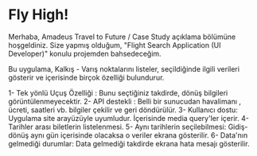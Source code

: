 # Fly High!

Merhaba, Amadeus Travel to Future / Case Study açıklama bölümüne hoşgeldiniz. Size yapmış olduğum, "Flight Search Application (UI Developer)" konulu projemden bahsedeceğim.

Bu uygulama, Kalkış - Varış noktalarını listeler, seçildiğinde ilgili verileri gösterir ve içerisinde birçok özelliği bulundurur.


1- Tek yönlü Uçuş Özelliği : Bunu seçtiğiniz takdirde, dönüş bilgileri görüntülenmeyecektir.
2- API destekli : Belli bir sunucudan havalimanı , ücreti, saatleri vb. bilgiler çekilir ve geri döndürülür.
3- Kullanıcı dostu: Uygulama site arayüzüyle uyumludur. İçerisinde media query'ler içerir.
4- Tarihler arası biletlerin listelenmesi.
5- Aynı tarihlerin seçilebilmesi: Gidiş-dönüş aynı gün içerisinde olacaksa o veriler ekrana gösterilir.
6- Data'nın gelmediği durumlar: Data gelmediği takdirde ekrana hata mesajı gösterilir.
